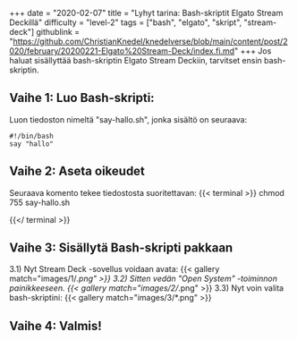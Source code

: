 +++
date = "2020-02-07"
title = "Lyhyt tarina: Bash-skriptit Elgato Stream Deckillä"
difficulty = "level-2"
tags = ["bash", "elgato", "skript", "stream-deck"]
githublink = "https://github.com/ChristianKnedel/knedelverse/blob/main/content/post/2020/february/20200221-Elgato%20Stream-Deck/index.fi.md"
+++
Jos haluat sisällyttää bash-skriptin Elgato Stream Deckiin, tarvitset ensin bash-skriptin.
## Vaihe 1: Luo Bash-skripti:
Luon tiedoston nimeltä "say-hallo.sh", jonka sisältö on seuraava:
```
#!/bin/bash
say "hallo"

```

## Vaihe 2: Aseta oikeudet
Seuraava komento tekee tiedostosta suoritettavan:
{{< terminal >}}
chmod 755 say-hallo.sh

{{</ terminal >}}

## Vaihe 3: Sisällytä Bash-skripti pakkaan
3.1) Nyt Stream Deck -sovellus voidaan avata:
{{< gallery match="images/1/*.png" >}}
3.2) Sitten vedän "Open System" -toiminnon painikkeeseen.
{{< gallery match="images/2/*.png" >}}
3.3) Nyt voin valita bash-skriptini:
{{< gallery match="images/3/*.png" >}}

## Vaihe 4: Valmis!
